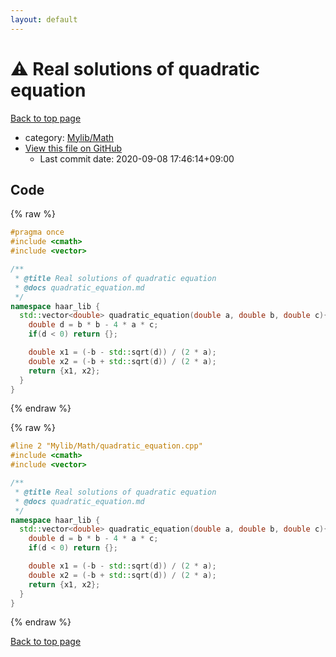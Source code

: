 ```yaml
---
layout: default
---
```


<!-- mathjax config similar to math.stackexchange -->
<script type="text/javascript" async
  src="https://cdnjs.cloudflare.com/ajax/libs/mathjax/2.7.5/MathJax.js?config=TeX-MML-AM_CHTML">
</script>
<script type="text/x-mathjax-config">
  MathJax.Hub.Config({
    TeX: { equationNumbers: { autoNumber: "AMS" }},
    tex2jax: {
      inlineMath: [ ['$','$'] ],
      processEscapes: true
    },
    "HTML-CSS": { matchFontHeight: false },
    displayAlign: "left",
    displayIndent: "2em"
  });
</script>

<script type="text/javascript" src="https://cdnjs.cloudflare.com/ajax/libs/jquery/3.4.1/jquery.min.js"></script>
<script src="https://cdn.jsdelivr.net/npm/jquery-balloon-js@1.1.2/jquery.balloon.min.js" integrity="sha256-ZEYs9VrgAeNuPvs15E39OsyOJaIkXEEt10fzxJ20+2I=" crossorigin="anonymous"></script>
<script type="text/javascript" src="../../../assets/js/copy-button.js"></script>
<link rel="stylesheet" href="../../../assets/css/copy-button.css" />


# :warning: Real solutions of quadratic equation

<a href="../../../index.html">Back to top page</a>

* category: <a href="../../../index.html#c20232aa0a6a3c1c77a782d17f007d0b">Mylib/Math</a>
* <a href="{{ site.github.repository_url }}/blob/master/Mylib/Math/quadratic_equation.cpp">View this file on GitHub</a>
    - Last commit date: 2020-09-08 17:46:14+09:00




## Code

<a id="unbundled"></a>
{% raw %}
```cpp
#pragma once
#include <cmath>
#include <vector>

/**
 * @title Real solutions of quadratic equation
 * @docs quadratic_equation.md
 */
namespace haar_lib {
  std::vector<double> quadratic_equation(double a, double b, double c){
    double d = b * b - 4 * a * c;
    if(d < 0) return {};

    double x1 = (-b - std::sqrt(d)) / (2 * a);
    double x2 = (-b + std::sqrt(d)) / (2 * a);
    return {x1, x2};
  }
}

```
{% endraw %}

<a id="bundled"></a>
{% raw %}
```cpp
#line 2 "Mylib/Math/quadratic_equation.cpp"
#include <cmath>
#include <vector>

/**
 * @title Real solutions of quadratic equation
 * @docs quadratic_equation.md
 */
namespace haar_lib {
  std::vector<double> quadratic_equation(double a, double b, double c){
    double d = b * b - 4 * a * c;
    if(d < 0) return {};

    double x1 = (-b - std::sqrt(d)) / (2 * a);
    double x2 = (-b + std::sqrt(d)) / (2 * a);
    return {x1, x2};
  }
}

```
{% endraw %}

<a href="../../../index.html">Back to top page</a>

